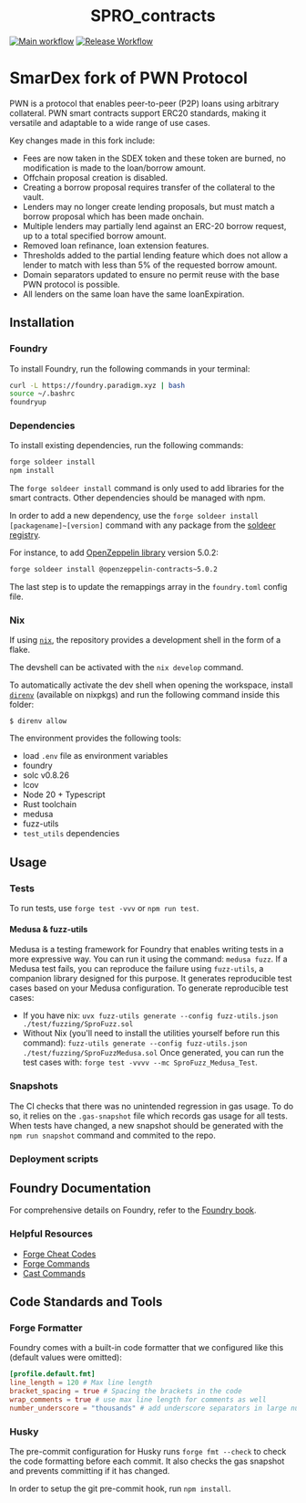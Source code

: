 # <h1 align="center">SPRO_contracts</h1>

[![Main workflow](https://github.com/SmarDex-Ecosystem/SPRO_contracts/actions/workflows/ci.yml/badge.svg)](https://github.com/SmarDex-Ecosystem/SPRO_contracts/actions/workflows/ci.yml)
[![Release Workflow](https://github.com/SmarDex-Ecosystem/SPRO_contracts/actions/workflows/release.yml/badge.svg)](https://github.com/SmarDex-Ecosystem/SPRO_contracts/actions/workflows/release.yml)

# SmarDex fork of PWN Protocol

PWN is a protocol that enables peer-to-peer (P2P) loans using arbitrary collateral. PWN smart contracts support ERC20 standards, making it versatile and adaptable to a wide range of use cases.

Key changes made in this fork include:

- Fees are now taken in the SDEX token and these token are burned, no modification is made to the loan/borrow amount.
- Offchain proposal creation is disabled.
- Creating a borrow proposal requires transfer of the collateral to the vault.
- Lenders may no longer create lending proposals, but must match a borrow proposal which has been made onchain.
- Multiple lenders may partially lend against an ERC-20 borrow request, up to a total specified borrow amount.
- Removed loan refinance, loan extension features.
- Thresholds added to the partial lending feature which does not allow a lender to match with less than 5% of the requested borrow amount.
- Domain separators updated to ensure no permit reuse with the base PWN protocol is possible.
- All lenders on the same loan have the same loanExpiration.

## Installation

### Foundry

To install Foundry, run the following commands in your terminal:

```bash
curl -L https://foundry.paradigm.xyz | bash
source ~/.bashrc
foundryup
```

### Dependencies

To install existing dependencies, run the following commands:

```bash
forge soldeer install
npm install
```

The `forge soldeer install` command is only used to add libraries for the smart contracts. Other dependencies should be managed with
npm.

In order to add a new dependency, use the `forge soldeer install [packagename]~[version]` command with any package from the
[soldeer registry](https://soldeer.xyz/).

For instance, to add [OpenZeppelin library](https://github.com/OpenZeppelin/openzeppelin-contracts) version 5.0.2:

```bash
forge soldeer install @openzeppelin-contracts~5.0.2
```

The last step is to update the remappings array in the `foundry.toml` config file.

### Nix

If using [`nix`](https://nixos.org/), the repository provides a development shell in the form of a flake.

The devshell can be activated with the `nix develop` command.

To automatically activate the dev shell when opening the workspace, install [`direnv`](https://direnv.net/)
(available on nixpkgs) and run the following command inside this folder:

```console
$ direnv allow
```

The environment provides the following tools:

- load `.env` file as environment variables
- foundry
- solc v0.8.26
- lcov
- Node 20 + Typescript
- Rust toolchain
- medusa
- fuzz-utils
- `test_utils` dependencies

## Usage

### Tests

To run tests, use `forge test -vvv` or `npm run test`.

#### Medusa & fuzz-utils

Medusa is a testing framework for Foundry that enables writing tests in a more expressive way. You can run it using the command: `medusa fuzz`. If a Medusa test fails, you can reproduce the failure using `fuzz-utils`, a companion library designed for this purpose. It generates reproducible test cases based on your Medusa configuration. To generate reproducible test cases:
- If you have nix: `uvx fuzz-utils generate --config fuzz-utils.json ./test/fuzzing/SproFuzz.sol`
- Without Nix (you'll need to install the utilities yourself before run this command): `fuzz-utils generate --config fuzz-utils.json ./test/fuzzing/SproFuzzMedusa.sol`
Once generated, you can run the test cases with: `forge test -vvvv --mc SproFuzz_Medusa_Test`.

### Snapshots

The CI checks that there was no unintended regression in gas usage. To do so, it relies on the `.gas-snapshot` file
which records gas usage for all tests. When tests have changed, a new snapshot should be generated with the
`npm run snapshot` command and commited to the repo.

### Deployment scripts

## Foundry Documentation

For comprehensive details on Foundry, refer to the [Foundry book](https://book.getfoundry.sh/).

### Helpful Resources

- [Forge Cheat Codes](https://book.getfoundry.sh/cheatcodes/)
- [Forge Commands](https://book.getfoundry.sh/reference/forge/)
- [Cast Commands](https://book.getfoundry.sh/reference/cast/)

## Code Standards and Tools

### Forge Formatter

Foundry comes with a built-in code formatter that we configured like this (default values were omitted):

```toml
[profile.default.fmt]
line_length = 120 # Max line length
bracket_spacing = true # Spacing the brackets in the code
wrap_comments = true # use max line length for comments as well
number_underscore = "thousands" # add underscore separators in large numbers
```

### Husky

The pre-commit configuration for Husky runs `forge fmt --check` to check the code formatting before each commit. It also
checks the gas snapshot and prevents committing if it has changed.

In order to setup the git pre-commit hook, run `npm install`.
